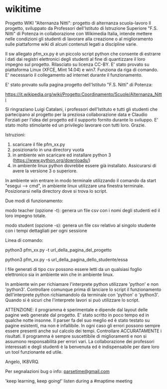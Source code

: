 # wikitime
Progetto WIKI "Alternanza Nitti": progetto di alternanza scuola-lavoro
Il progetto, sviluppato da Professori dell'Istituto di Istruzione Superiore "F.S. Nitti" di Potenza in collaborazione con Wikimedia Italia, intende mettere nelle condizioni gli studenti di lavorare alla creazione o al miglioramento sulle piattaforme wiki di alcuni contenuti legati a discipline varie.

Il sw allegato pfm_xx.py è un piccolo script python che consente di estrarre i dati dai registri elettronici degli studenti al fine di quantizzare il loro impegno sul progetto. Rilasciato su licenza CC-BY.
E' stato provato su piattaforma Linux (XFCE, Mint 14.04) e win7. Funziona da riga di comando.
E' necessario il collegamento ad internet durante il funzionamento.

E' stato provato sulla pagina progetto dell'Istituto "F.S. Nitti" di Potenza:

https://it.wikipedia.org/wiki/Progetto:Coordinamento/Scuole/Alternanza_Nitti

Si ringraziano Luigi Catalani, i professori dell'Istituto e tutti gli studenti che partecipano al progetto per la preziosa collaborazione data e Claudio Forziati per l'idea del progetto ed il supporto fornito durante lo sviluppo. E' stato molto stimolante ed un privilegio lavorare con tutti loro.
Grazie.

Istruzioni:
1) scaricare il file pfm_xx.py
2) posizionarlo in una directory vuota
3) in ambiente win scaricare ed installare python 3 (https://www.python.org/downloads/)
4) in ambiente linux python dovrebbe essere già installato. Assicurarsi di avere la versione 3 o superiore.

In ambiente win entrare in modo terminale utilizzando il comando da start "esegui --> cmd", in ambiente linux utilizzare una finestra terminale. Posizionarsi nella directory dove si trova lo script.

Due modi di funzionamento:

modo teacher (opzione -t): genera un file csv con i nomi degli studenti ed il loro impegno totale.

modo student (opzione -s): genera un file csv relativo al singolo studente con i tempi dettagliati per ogni sessione

Linea di comando:

python3 pfm_xx.py -t url_della_pagina_del_progetto

python3 pfm_xx.py -s url_della_pagina_dello_studente/essa

I file generati di tipo csv possono essere letti da un qualsiasi foglio elettronico sia in ambiente win che in ambiente linux.

In ambiente win per richiamare l'interprete python utilizzare 'python' e non 'python3'. Controllare comunque prima di lanciare lo script il funzionamento dell'interprete python richiamandolo da terminale con 'python' o 'python3'. Quando si è sicuri che l'interprete lavori si può utilizzare lo script.

ATTENZIONE: il programma è sperimentale e dipende dal layout delle pagine web generate dal progetto. E' stato scritto in poco tempo ed in qualche notte insonne. Il parser fa del suo meglio ed è stato testato su pagine esistenti, ma non è infallibile. In ogni caso gli errori possono sempre essere presenti anche sul calcolo dei tempi. Controllare ACCURATAMENTE i risultati. Il programma è sempre suscettibile di miglioramenti e non si assumono responsabilità per errori vari. La collaborazione dei professori interessati e degli studenti è la benvenuta ed è indispensabile per dare loro un tool funzionante ed utile.

Angelo, IK8VRQ.

Per segnalazioni bug o info: parsetime@gmail.com

'keep learning, keep going!' listen during a #maptime meeting 

